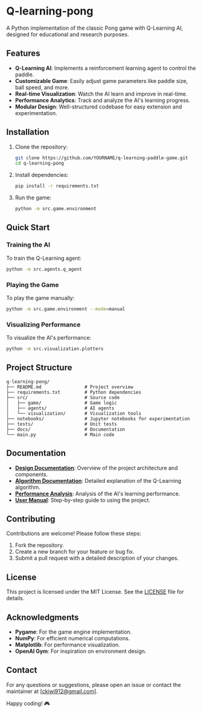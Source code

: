 # Q-learning-pong

A Python implementation of the classic Pong game with Q-Learning AI, designed for educational and research purposes.

## Features
- **Q-Learning AI**: Implements a reinforcement learning agent to control the paddle.
- **Customizable Game**: Easily adjust game parameters like paddle size, ball speed, and more.
- **Real-time Visualization**: Watch the AI learn and improve in real-time.
- **Performance Analytics**: Track and analyze the AI's learning progress.
- **Modular Design**: Well-structured codebase for easy extension and experimentation.

## Installation

1. Clone the repository:
   ```bash
   git clone https://github.com/YOURNAME/q-learning-paddle-game.git
   cd q-learning-pong
   ```

2. Install dependencies:
   ```bash
   pip install -r requirements.txt
   ```

3. Run the game:
   ```bash
   python -m src.game.environment
   ```

## Quick Start

### Training the AI
To train the Q-Learning agent:
```bash
python -m src.agents.q_agent
```

### Playing the Game
To play the game manually:
```bash
python -m src.game.environment --mode=manual
```

### Visualizing Performance
To visualize the AI's performance:
```bash
python -m src.visualization.plotters
```

## Project Structure

```
q-learning-pong/
├── README.md                # Project overview
├── requirements.txt         # Python dependencies
├── src/                     # Source code
│   ├── game/                # Game logic
│   ├── agents/              # AI agents
│   └── visualization/       # Visualization tools
├── notebooks/               # Jupyter notebooks for experimentation
├── tests/                   # Unit tests
├── docs/                    # Documentation
└── main.py                  # Main code
```

## Documentation
- **[Design Documentation](docs/design_doc.md)**: Overview of the project architecture and components.
- **[Algorithm Documentation](docs/algorithm_doc.md)**: Detailed explanation of the Q-Learning algorithm.
- **[Performance Analysis](docs/performance_analysis.md)**: Analysis of the AI's learning performance.
- **[User Manual](docs/user_manual.md)**: Step-by-step guide to using the project.

## Contributing
Contributions are welcome! Please follow these steps:
1. Fork the repository.
2. Create a new branch for your feature or bug fix.
3. Submit a pull request with a detailed description of your changes.

## License
This project is licensed under the MIT License. See the [LICENSE](LICENSE) file for details.

## Acknowledgments
- **Pygame**: For the game engine implementation.
- **NumPy**: For efficient numerical computations.
- **Matplotlib**: For performance visualization.
- **OpenAI Gym**: For inspiration on environment design.

## Contact
For any questions or suggestions, please open an issue or contact the maintainer at [ckiwi912@gmail.com].


Happy coding! 🎮
